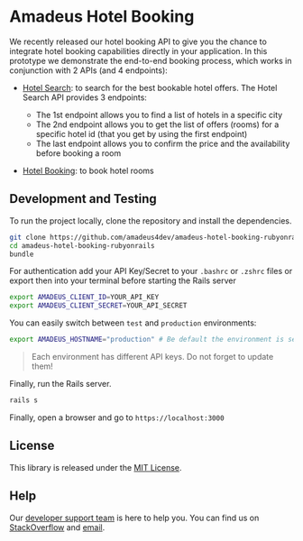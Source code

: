 # Amadeus Hotel Booking

We recently released our hotel booking API to give you the chance to integrate hotel booking capabilities directly in your application. In this prototype we demonstrate the end-to-end booking process, which works in conjunction with 2 APIs (and 4 endpoints):
* [Hotel Search](https://developers.amadeus.com/self-service/category/hotel/api-doc/hotel-search): to search for the best bookable hotel offers. The Hotel Search API provides 3 endpoints:

  * The 1st endpoint allows you to find a list of hotels in a specific city
  * The 2nd endpoint allows you to get the list of offers (rooms) for a specific hotel id (that you get by using the first endpoint)
  * The last endpoint allows you to confirm the price and the availability before booking a room
* [Hotel Booking](https://developers.amadeus.com/self-service/category/hotel/api-doc/hotel-booking): to book hotel rooms

## Development and Testing

To run the project locally, clone the repository and install the dependencies.

```sh
git clone https://github.com/amadeus4dev/amadeus-hotel-booking-rubyonrails.git
cd amadeus-hotel-booking-rubyonrails
bundle
```

For authentication add your API Key/Secret to your `.bashrc` or `.zshrc` files or export then into your terminal before starting the Rails server

```sh
export AMADEUS_CLIENT_ID=YOUR_API_KEY
export AMADEUS_CLIENT_SECRET=YOUR_API_SECRET
```

You can easily switch between `test` and `production` environments:

```sh
export AMADEUS_HOSTNAME="production" # Be default the environment is set to test
```

> Each environment has different API keys. Do not forget to update them!

Finally, run the Rails server.

```sh
rails s
```

Finally, open a browser and go to `https://localhost:3000`

## License

This library is released under the [MIT License](LICENSE).

## Help

Our [developer support team](https://developers.amadeus.com/support) is here
to help you. You can find us on
[StackOverflow](https://stackoverflow.com/questions/tagged/amadeus) and
[email](mailto:developers@amadeus.com).
